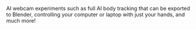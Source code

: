 AI webcam experiments such as full AI body tracking that can be exported to Blender, controlling your computer or laptop with just your hands, and much more!

